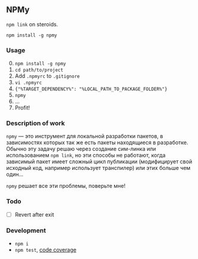 NPMy
----
`npm link` on steroids.

```
npm install -g npmy
```

### Usage

 0. `npm install -g npmy`
 1. `cd path/to/project`
 2. Add `.npmyrc` to `.gitignore`
 3. `vi .npmyrc`
 4. `{"%TARGET_DEPENDENCY%": "%LOCAL_PATH_TO_PACKAGE_FOLDER%"}`
 5. `npmy`
 6. ...
 7. Profit!


### Description of work

`npmy` — это инструмент для локальной разработки пакетов, в зависимостях которых
так же есть пакеты находящиеся в разработке. Обычно эту задачу решаю через создание
сим-линка или использованием `npm link`, но эти способы не работают, когда зависимый
пакет имеет сложный цикл публикации (модифицирует свой исходный код, например
использует транспилер) или этих больше чем один...
<br/>

`npmy` решает все эти проблемы, поверьте мне!


### Todo

 - [ ] Revert after exit


### Development

 - `npm i`
 - `npm test`, [code coverage](./coverage/lcov-report/index.html)
